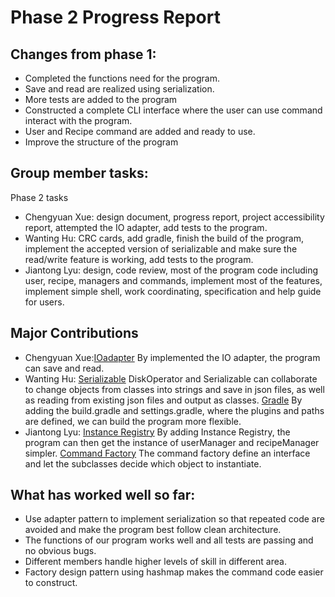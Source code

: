# Phase 2 Progress Report
## Changes from phase 1:
- Completed the functions need for the program.
- Save and read are realized using serialization.
- More tests are added to the program
- Constructed a complete CLI interface where the user can use command interact with the program.
- User and Recipe command are added and ready to use.
- Improve the structure of the program

## Group member tasks:
Phase 2 tasks
- Chengyuan Xue: design document, progress report, project accessibility report, attempted the IO adapter, add tests to the program.
- Wanting Hu: CRC cards, add gradle, finish the build of the program, implement the accepted version of serializable and make sure the read/write feature is working, add tests to the program.
- Jiantong Lyu: design, code review, most of the program code including user, recipe, managers and commands, implement most of the features, implement simple shell, work coordinating, specification and help guide for users.

## Major Contributions
- Chengyuan Xue:[IOadapter](https://github.com/CSC207-UofT/course-project-hello-kitchen/pull/48) By implemented the IO adapter, the program can save and read.
- Wanting Hu: [Serializable](https://github.com/CSC207-UofT/course-project-hello-kitchen/pull/51) DiskOperator and Serializable can collaborate to change objects from classes into strings and save in json files, as well as reading from existing json files and output as classes. 
[Gradle](https://github.com/CSC207-UofT/course-project-hello-kitchen/pull/46) By adding the build.gradle and settings.gradle, where the plugins and paths are defined, we can build the program more flexible.
- Jiantong Lyu: [Instance Registry](https://github.com/CSC207-UofT/course-project-hello-kitchen/pull/63) By adding Instance Registry, the program can then get the instance of userManager and recipeManager simpler.
[Command Factory](https://github.com/CSC207-UofT/course-project-hello-kitchen/pull/37) The command factory define an interface and let the subclasses decide which object to instantiate.

## What has worked well so far:
- Use adapter pattern to implement serialization so that repeated code are avoided and make the program best follow clean architecture.
- The functions of our program works well and all tests are passing and no obvious bugs.
- Different members handle higher levels of skill in different area.
- Factory design pattern using hashmap makes the command code easier to construct.
